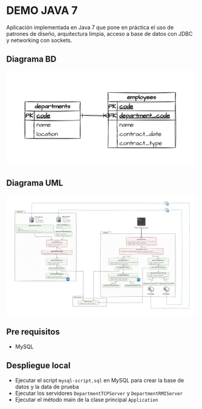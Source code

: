 # DEMO JAVA 7
Aplicación implementada en Java 7 que pone en práctica el uso de patrones de diseño, arquitectura limpia, acceso a base 
de datos con JDBC y networking con sockets.

## Diagrama BD
![Texto alternativo](./documentation/diagram-database.jpg)

## Diagrama UML
![Texto alternativo](./documentation/diagram-uml.jpg)

## Pre requisitos
- MySQL

## Despliegue local
- Ejecutar el script `mysql-script.sql` en MySQL para crear la base de datos y la data de prueba
- Ejecutar los servidores `DepartmentTCPServer` y `DepartmentRMIServer`
- Ejecutar el método main de la clase principal `Application`
